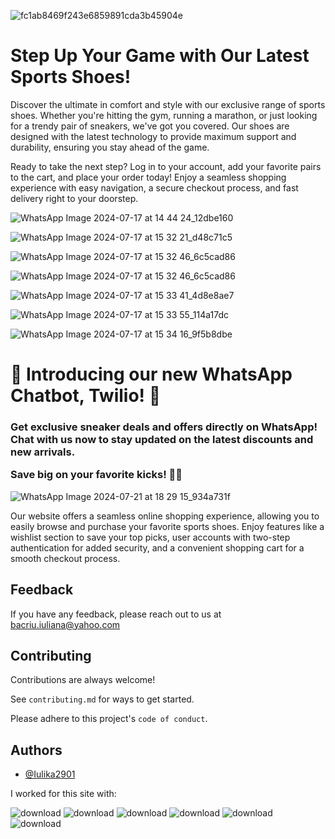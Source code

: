 ![fc1ab8469f243e6859891cda3b45904e](https://github.com/user-attachments/assets/459776d3-28c1-45d2-950b-54552b4963b9)                  <h1>Step Up Your Game with Our Latest Sports Shoes!</h1>



Discover the ultimate in comfort and style with our exclusive range of sports shoes. Whether you're hitting the gym, running a marathon, or just looking for a trendy pair of sneakers, we've got you covered. Our shoes are designed with the latest technology to provide maximum support and durability, ensuring you stay ahead of the game.


Ready to take the next step? Log in to your account, add your favorite pairs to the cart, and place your order today! Enjoy a seamless shopping experience with easy navigation, a secure checkout process, and fast delivery right to your doorstep.

![WhatsApp Image 2024-07-17 at 14 44 24_12dbe160](https://github.com/user-attachments/assets/8db5c54f-0e1f-42c2-a7ba-fe21b69314ec)


![WhatsApp Image 2024-07-17 at 15 32 21_d48c71c5](https://github.com/user-attachments/assets/7ea878bb-38e4-42c7-8292-d584804e04fa)


![WhatsApp Image 2024-07-17 at 15 32 46_6c5cad86](https://github.com/user-attachments/assets/20bb6d71-ffc5-460c-b839-d8616cb79e88)


![WhatsApp Image 2024-07-17 at 15 32 46_6c5cad86](https://github.com/user-attachments/assets/20bb6d71-ffc5-460c-b839-d8616cb79e88)

![WhatsApp Image 2024-07-17 at 15 33 41_4d8e8ae7](https://github.com/user-attachments/assets/24ab410d-d6e0-4c49-8897-2b2c4006902b)

![WhatsApp Image 2024-07-17 at 15 33 55_114a17dc](https://github.com/user-attachments/assets/b60cb190-ff1d-4bc6-a055-f7f11948e36b)

![WhatsApp Image 2024-07-17 at 15 34 16_9f5b8dbe](https://github.com/user-attachments/assets/e6aa7b8f-e7ce-4b7a-9637-9c3476f19b60)


<h1>  👟 Introducing our new WhatsApp Chatbot, Twilio! 👟  </h1>

<h3> Get exclusive sneaker deals and offers directly on WhatsApp! Chat with us now to stay updated on the latest discounts and new arrivals.

Save big on your favorite kicks! 📲💬      </h3>

![WhatsApp Image 2024-07-21 at 18 29 15_934a731f](https://github.com/user-attachments/assets/e3355b8f-f305-4c0a-962b-e1617390c1fc)

Our website offers a seamless online shopping experience, allowing you to easily browse and purchase your favorite sports shoes. Enjoy features like a wishlist section to save your top picks, user accounts with two-step authentication for added security, and a convenient shopping cart for a smooth checkout process.







## Feedback

If you have any feedback, please reach out to us at bacriu.iuliana@yahoo.com




## Contributing

Contributions are always welcome!

See `contributing.md` for ways to get started.

Please adhere to this project's `code of conduct`.



## Authors

- [@Iulika2901](https://github.com/Iulika2901)

I worked for this site with:

![download](https://github.com/user-attachments/assets/2aae771b-d3ed-450a-a72b-fbad5eea0867)
![download](https://github.com/user-attachments/assets/68a99d1b-2400-4ee0-ae2d-31d0f6751e2b)
![download](https://github.com/user-attachments/assets/1c01e853-5aa7-4dcc-96c8-cdecf3e732a1)
![download](https://github.com/user-attachments/assets/28e3b8b0-a8ef-4da4-a9d4-1cdd849205a1)
![download](https://github.com/user-attachments/assets/b0a3df9e-b65c-4b35-b7cd-5164696d92c5)
![download](https://github.com/user-attachments/assets/05664a0e-b1ed-417f-a957-d1dd3c3f30f8)
